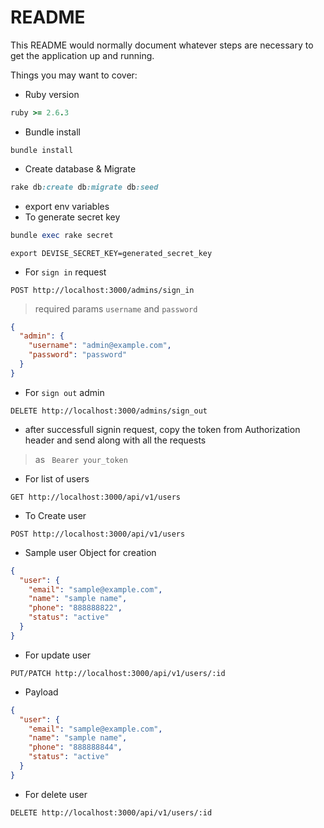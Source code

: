 # README

This README would normally document whatever steps are necessary to get the
application up and running.

Things you may want to cover:

- Ruby version

```ruby
ruby >= 2.6.3
```

- Bundle install

```
bundle install
```

- Create database & Migrate

```ruby
rake db:create db:migrate db:seed
```

- export env variables
- To generate secret key

```ruby
bundle exec rake secret
```

```env
export DEVISE_SECRET_KEY=generated_secret_key
```

- For `sign in` request

```http
POST http://localhost:3000/admins/sign_in
```

> required params `username` and `password`

```json
{
  "admin": {
    "username": "admin@example.com",
    "password": "password"
  }
}
```

- For `sign out` admin

```http
DELETE http://localhost:3000/admins/sign_out
```

- after successfull signin request, copy the token from Authorization header and send along with all the requests

> as ` Bearer your_token`

- For list of users

```http
GET http://localhost:3000/api/v1/users
```

- To Create user

```http
POST http://localhost:3000/api/v1/users
```

- Sample user Object for creation

```json
{
  "user": {
    "email": "sample@example.com",
    "name": "sample name",
    "phone": "888888822",
    "status": "active"
  }
}
```

- For update user

```http
PUT/PATCH http://localhost:3000/api/v1/users/:id
```

- Payload

```json
{
  "user": {
    "email": "sample@example.com",
    "name": "sample name",
    "phone": "888888844",
    "status": "active"
  }
}
```

- For delete user

```http
DELETE http://localhost:3000/api/v1/users/:id
```
